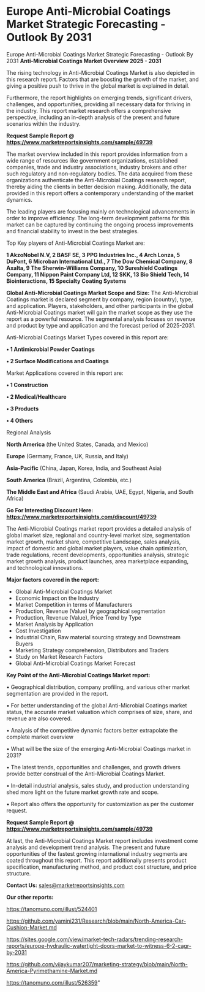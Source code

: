# Europe Anti-Microbial Coatings Market Strategic Forecasting - Outlook By 2031
Europe Anti-Microbial Coatings Market Strategic Forecasting - Outlook By 2031
<Strong> Anti-Microbial Coatings Market Overview 2025 - 2031</strong>

The rising technology in Anti-Microbial Coatings Market is also depicted in this research report. Factors that are boosting the growth of the market, and giving a positive push to thrive in the global market is explained in detail.

Furthermore, the report highlights on emerging trends, significant drivers, challenges, and opportunities, providing all necessary data for thriving in the industry. This report market research offers a comprehensive perspective, including an in-depth analysis of the present and future scenarios within the industry.

<strong>Request Sample Report @ <a href=https://www.marketreportsinsights.com/sample/49739>https://www.marketreportsinsights.com/sample/49739</a></strong>

The market overview included in this report provides information from a wide range of resources like government organizations, established companies, trade and industry associations, industry brokers and other such regulatory and non-regulatory bodies. The data acquired from these organizations authenticate the Anti-Microbial Coatings research report, thereby aiding the clients in better decision making. Additionally, the data provided in this report offers a contemporary understanding of the market dynamics.

The leading players are focusing mainly on technological advancements in order to improve efficiency. The long-term development patterns for this market can be captured by continuing the ongoing process improvements and financial stability to invest in the best strategies.

Top Key players of Anti-Microbial Coatings Market are:

<strong>1 AkzoNobel N.V, 2 BASF SE, 3 PPG Industries Inc., 4 Arch Lonza, 5 DuPont, 6 Microban International Ltd., 7 The Dow Chemical Company, 8 Axalta, 9 The Sherwin-Williams Company, 10 Sureshield Coatings Company, 11 Nippon Paint Company Ltd, 12 SKK, 13 Bio Shield Tech, 14 Biointeractions, 15 Specialty Coating Systems</strong>

<strong><b>Global Anti-Microbial Coatings Market Scope and Size:</b></strong>
The Anti-Microbial Coatings market is declared segment by company, region (country), type, and application. Players, stakeholders, and other participants in the global Anti-Microbial Coatings market will gain the market scope as they use the report as a powerful resource. The segmental analysis focuses on revenue and product by type and application and the forecast period of 2025-2031.

Anti-Microbial Coatings Market Types covered in this report are:

<strong>•  1 Antimicrobial Powder Coatings

•  2 Surface Modifications and Coatings</strong>

Market Applications covered in this report are:

<strong>•  1 Construction

•  2 Medical/Healthcare

•  3 Products

•  4 Others</strong> 

Regional Analysis

<strong>North America</strong> (the United States, Canada, and Mexico)

<strong>Europe</strong> (Germany, France, UK, Russia, and Italy)

<strong>Asia-Pacific</strong> (China, Japan, Korea, India, and Southeast Asia)

<strong>South America</strong> (Brazil, Argentina, Colombia, etc.)

<strong>The Middle East and Africa</strong> (Saudi Arabia, UAE, Egypt, Nigeria, and South Africa)

<strong>Go For Interesting Discount Here: <a href=https://www.marketreportsinsights.com/discount/49739>https://www.marketreportsinsights.com/discount/49739</a></strong>

The Anti-Microbial Coatings market report provides a detailed analysis of global market size, regional and country-level market size, segmentation market growth, market share, competitive Landscape, sales analysis, impact of domestic and global market players, value chain optimization, trade regulations, recent developments, opportunities analysis, strategic market growth analysis, product launches, area marketplace expanding, and technological innovations.

<strong><b>Major factors covered in the report:</b></strong>
<ul>
  <li>Global Anti-Microbial Coatings Market </li>
  <li>Economic Impact on the Industry</li>
  <li>Market Competition in terms of Manufacturers</li>
  <li>Production, Revenue (Value) by geographical segmentation</li>
  <li>Production, Revenue (Value), Price Trend by Type</li>
  <li>Market Analysis by Application</li>
  <li>Cost Investigation</li>
  <li>Industrial Chain, Raw material sourcing strategy and Downstream Buyers</li>
  <li>Marketing Strategy comprehension, Distributors and Traders</li>
  <li>Study on Market Research Factors</li>
  <li>Global Anti-Microbial Coatings Market Forecast</li>
</ul>

<strong><b>Key Point of the Anti-Microbial Coatings Market report:</b></strong>

• Geographical distribution, company profiling, and various other market segmentation are provided in the report.

• For better understanding of the global Anti-Microbial Coatings market status, the accurate market valuation which comprises of size, share, and revenue are also covered.

• Analysis of the competitive dynamic factors better extrapolate the complete market overview

• What will be the size of the emerging Anti-Microbial Coatings market in 2031?

• The latest trends, opportunities and challenges, and growth drivers provide better construal of the Anti-Microbial Coatings Market.

• In-detail industrial analysis, sales study, and production understanding shed more light on the future market growth rate and scope.

• Report also offers the opportunity for customization as per the customer request.

<strong>Request Sample Report @ <a href=https://www.marketreportsinsights.com/sample/49739>https://www.marketreportsinsights.com/sample/49739</a></strong>

At last, the Anti-Microbial Coatings Market report includes investment come analysis and development trend analysis. The present and future opportunities of the fastest growing international industry segments are coated throughout this report. This report additionally presents product specification, manufacturing method, and product cost structure, and price structure.

<strong>Contact Us:</strong>
sales@marketreportsinsights.com

<strong>Our other reports:</strong>

<a href=https://tanomuno.com/illust/524401>https://tanomuno.com/illust/524401</a>

<a href=https://github.com/yamini231/Research/blob/main/North-America-Car-Cushion-Market.md>https://github.com/yamini231/Research/blob/main/North-America-Car-Cushion-Market.md</a>

<a href=https://sites.google.com/view/market-tech-radars/trending-research-reports/europe-hydraulic-watertight-doors-market-to-witness-6-2-cagr-by-2031>https://sites.google.com/view/market-tech-radars/trending-research-reports/europe-hydraulic-watertight-doors-market-to-witness-6-2-cagr-by-2031</a>

<a href=https://github.com/vijaykumar207/marketing-strategy/blob/main/North-America-Pyrimethamine-Market.md>https://github.com/vijaykumar207/marketing-strategy/blob/main/North-America-Pyrimethamine-Market.md</a>

<a href=https://tanomuno.com/illust/526359>https://tanomuno.com/illust/526359</a>"
